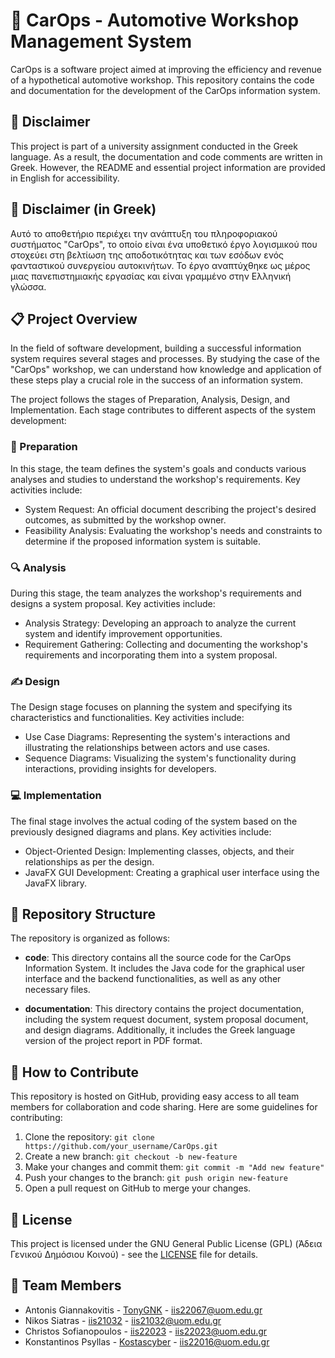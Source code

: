# 🚗 CarOps - Automotive Workshop Management System

CarOps is a software project aimed at improving the efficiency and revenue of a hypothetical automotive workshop. This repository contains the code and documentation for the development of the CarOps information system.

## 📄 Disclaimer

This project is part of a university assignment conducted in the Greek language. As a result, the documentation and code comments are written in Greek. However, the README and essential project information are provided in English for accessibility.

## 📄 Disclaimer (in Greek)

Αυτό το αποθετήριο περιέχει την ανάπτυξη του πληροφοριακού συστήματος "CarOps", το οποίο είναι ένα υποθετικό έργο λογισμικού που στοχεύει στη βελτίωση της αποδοτικότητας και των εσόδων ενός φανταστικού συνεργείου αυτοκινήτων. Το έργο αναπτύχθηκε ως μέρος μιας πανεπιστημιακής εργασίας και είναι γραμμένο στην Ελληνική γλώσσα.

## 📋 Project Overview

In the field of software development, building a successful information system requires several stages and processes. By studying the case of the "CarOps" workshop, we can understand how knowledge and application of these steps play a crucial role in the success of an information system.

The project follows the stages of Preparation, Analysis, Design, and Implementation. Each stage contributes to different aspects of the system development:

### 📑 Preparation

In this stage, the team defines the system's goals and conducts various analyses and studies to understand the workshop's requirements. Key activities include:

- System Request: An official document describing the project's desired outcomes, as submitted by the workshop owner.
- Feasibility Analysis: Evaluating the workshop's needs and constraints to determine if the proposed information system is suitable.

### 🔍 Analysis

During this stage, the team analyzes the workshop's requirements and designs a system proposal. Key activities include:

- Analysis Strategy: Developing an approach to analyze the current system and identify improvement opportunities.
- Requirement Gathering: Collecting and documenting the workshop's requirements and incorporating them into a system proposal.

### ✍️ Design

The Design stage focuses on planning the system and specifying its characteristics and functionalities. Key activities include:

- Use Case Diagrams: Representing the system's interactions and illustrating the relationships between actors and use cases.
- Sequence Diagrams: Visualizing the system's functionality during interactions, providing insights for developers.

### 💻 Implementation

The final stage involves the actual coding of the system based on the previously designed diagrams and plans. Key activities include:

- Object-Oriented Design: Implementing classes, objects, and their relationships as per the design.
- JavaFX GUI Development: Creating a graphical user interface using the JavaFX library.

## 📂 Repository Structure

The repository is organized as follows:

- **code**: This directory contains all the source code for the CarOps Information System. It includes the Java code for the graphical user interface and the backend functionalities, as well as any other necessary files.

- **documentation**: This directory contains the project documentation, including the system request document, system proposal document, and design diagrams. Additionally, it includes the Greek language version of the project report in PDF format.

## 🤝 How to Contribute

This repository is hosted on GitHub, providing easy access to all team members for collaboration and code sharing. Here are some guidelines for contributing:

1. Clone the repository: `git clone https://github.com/your_username/CarOps.git`
2. Create a new branch: `git checkout -b new-feature`
3. Make your changes and commit them: `git commit -m "Add new feature"`
4. Push your changes to the branch: `git push origin new-feature`
5. Open a pull request on GitHub to merge your changes.

## 📄 License

This project is licensed under the GNU General Public License (GPL) (Άδεια Γενικού Δημόσιου Κοινού) - see the [LICENSE](LICENSE) file for details.

## 👥 Team Members
- Antonis Giannakovitis - [TonyGNK](https://github.com/TonyGnk) - iis22067@uom.edu.gr
- Nikos Siatras - [iis21032](https://github.com/iis21032) - iis21032@uom.edu.gr
- Christos Sofianopoulos - [iis22023](https://github.com/iis22023) - iis22023@uom.edu.gr
- Konstantinos Psyllas - [Kostascyber](https://github.com/Kostascyber) - iis22016@uom.edu.gr

